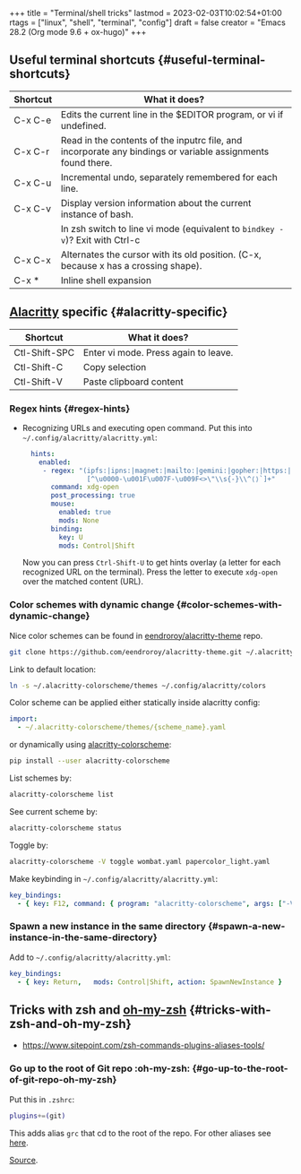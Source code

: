 +++
title = "Terminal/shell tricks"
lastmod = 2023-02-03T10:02:54+01:00
rtags = ["linux", "shell", "terminal", "config"]
draft = false
creator = "Emacs 28.2 (Org mode 9.6 + ox-hugo)"
+++

## Useful terminal shortcuts {#useful-terminal-shortcuts}

| Shortcut | What it does?                                                                                               |
|----------|-------------------------------------------------------------------------------------------------------------|
| C-x C-e  | Edits the current line in the $EDITOR program, or vi if undefined.                                          |
| C-x C-r  | Read in the contents of the inputrc file, and incorporate any bindings or variable assignments found there. |
| C-x C-u  | Incremental undo, separately remembered for each line.                                                      |
| C-x C-v  | Display version information about the current instance of bash.                                             |
|          | In zsh switch to line vi mode (equivalent to `bindkey -v`)? Exit with Ctrl-c                                |
| C-x C-x  | Alternates the cursor with its old position. (C-x, because x has a crossing shape).                         |
| C-x \*   | Inline shell expansion                                                                                      |


## [Alacritty](https://alacritty.org/) specific {#alacritty-specific}

| Shortcut      | What it does?                        |
|---------------|--------------------------------------|
| Ctl-Shift-SPC | Enter vi mode. Press again to leave. |
| Ctl-Shift-C   | Copy selection                       |
| Ctl-Shift-V   | Paste clipboard content              |


### Regex hints {#regex-hints}

-   Recognizing URLs and executing open command. Put this into
    `~/.config/alacritty/alacritty.yml`:
    ```yaml
      hints:
        enabled:
    ​     - regex: "(ipfs:|ipns:|magnet:|mailto:|gemini:|gopher:|https:|http:|news:|file:|git:|ssh:|ftp:)\
                    [^\u0000-\u001F\u007F-\u009F<>\"\\s{-}\\^⟨⟩`]+"
           command: xdg-open
           post_processing: true
           mouse:
             enabled: true
             mods: None
           binding:
             key: U
             mods: Control|Shift
    ```
    Now you can press `Ctrl-Shift-U` to get hints overlay (a letter for each
    recognized URL on the terminal). Press the letter to execute `xdg-open` over the
    matched content (URL).


### Color schemes with dynamic change {#color-schemes-with-dynamic-change}

Nice color schemes can be found in [eendroroy/alacritty-theme](https://github.com/eendroroy/alacritty-theme) repo.

```sh
git clone https://github.com/eendroroy/alacritty-theme.git ~/.alacritty-colorscheme
```

Link to default location:

```sh
ln -s ~/.alacritty-colorscheme/themes ~/.config/alacritty/colors
```

Color scheme can be applied either statically inside alacritty config:

```yaml
import:
  - ~/.alacritty-colorscheme/themes/{scheme_name}.yaml
```

or dynamically using [alacritty-colorscheme](https://github.com/toggle-corp/alacritty-colorscheme):

```sh
pip install --user alacritty-colorscheme
```

List schemes by:

```sh
alacritty-colorscheme list
```

See current scheme by:

```sh
alacritty-colorscheme status
```

Toggle by:

```sh
alacritty-colorscheme -V toggle wombat.yaml papercolor_light.yaml
```

Make keybinding in `~/.config/alacritty/alacritty.yml`:

```yaml
key_bindings:
  - { key: F12, command: { program: "alacritty-colorscheme", args: ["-V",  "toggle",  "wombat.yaml",  "papercolor_light.yaml"] } }
```


### Spawn a new instance in the same directory {#spawn-a-new-instance-in-the-same-directory}

Add to `~/.config/alacritty/alacritty.yml`:

```yaml
key_bindings:
  - { key: Return,   mods: Control|Shift, action: SpawnNewInstance }
```


## Tricks with zsh and [oh-my-zsh](https://ohmyz.sh/) {#tricks-with-zsh-and-oh-my-zsh}

-   <https://www.sitepoint.com/zsh-commands-plugins-aliases-tools/>


### Go up to the root of Git repo :oh-my-zsh: {#go-up-to-the-root-of-git-repo-oh-my-zsh}

Put this in `.zshrc`:

```sh
plugins+=(git)
```

This adds alias `grc` that cd to the root of the repo. For other aliases see [here](https://github.com/ohmyzsh/ohmyzsh/tree/master/plugins/git).

[Source](https://stackoverflow.com/a/74648494/2024430).
